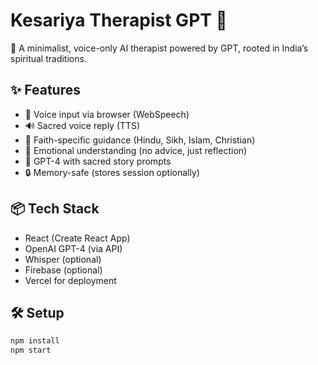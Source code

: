 # Kesariya Therapist GPT 🌼

🧠 A minimalist, voice-only AI therapist powered by GPT, rooted in India’s spiritual traditions.

## ✨ Features
- 🎤 Voice input via browser (WebSpeech)
- 🔊 Sacred voice reply (TTS)
- 🛐 Faith-specific guidance (Hindu, Sikh, Islam, Christian)
- 🧘 Emotional understanding (no advice, just reflection)
- 🧠 GPT-4 with sacred story prompts
- 🔒 Memory-safe (stores session optionally)

## 📦 Tech Stack
- React (Create React App)
- OpenAI GPT-4 (via API)
- Whisper (optional)
- Firebase (optional)
- Vercel for deployment

## 🛠 Setup
```bash
npm install
npm start
